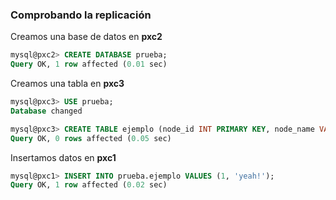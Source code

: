### Comprobando la replicación

Creamos una base de datos en **pxc2**

```sql
mysql@pxc2> CREATE DATABASE prueba;
Query OK, 1 row affected (0.01 sec)
```

Creamos una tabla en **pxc3**

```sql
mysql@pxc3> USE prueba;
Database changed

mysql@pxc3> CREATE TABLE ejemplo (node_id INT PRIMARY KEY, node_name VARCHAR(30));
Query OK, 0 rows affected (0.05 sec)
```

Insertamos datos en **pxc1**

```sql
mysql@pxc1> INSERT INTO prueba.ejemplo VALUES (1, 'yeah!');
Query OK, 1 row affected (0.02 sec)
```
